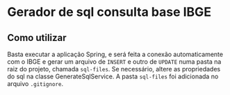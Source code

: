 # Gerador de sql consulta base IBGE

## Como utilizar

Basta executar a aplicação Spring, e será feita a conexão automaticamente com o IBGE e gerar um arquivo de `INSERT` e
outro de `UPDATE` numa pasta na raiz do projeto, chamada `sql-files`. Se necessário, altere as propriedades do sql na
classe GenerateSqlService. A pasta `sql-files` foi adicionada no arquivo `.gitignore`.